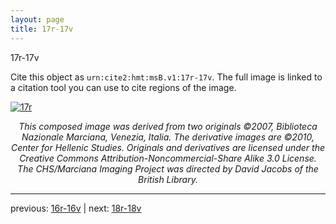 ```yaml
---
layout: page
title: 17r-17v
---
```


17r-17v

Cite this object as `urn:cite2:hmt:msB.v1:17r-17v`. The full image is linked to a citation tool you can use to cite regions of the image.

[![17r](http://www.homermultitext.org/iipsrv?IIIF=/project/homer/pyramidal/deepzoom/hmt/vbbifolio/v1/vb_16v_17r.tif/full/800,/0/default.jpg)](http://www.homermultitext.org/ict2/?urn=urn:cite2:hmt:vbbifolio.v1:vb_16v_17r) 

<p style="text-align: center; font-style: italic;">This composed image was derived from two originals ©2007, Biblioteca Nazionale Marciana, Venezia, Italia. The derivative images are ©2010, Center for Hellenic Studies. Originals and derivatives are licensed under the Creative Commons Attribution-Noncommercial-Share Alike 3.0 License. The CHS/Marciana Imaging Project was directed by David Jacobs of the British Library.</p>

---

previous: [16r-16v](../16r-16v/) | next: [18r-18v](../18r-18v/)